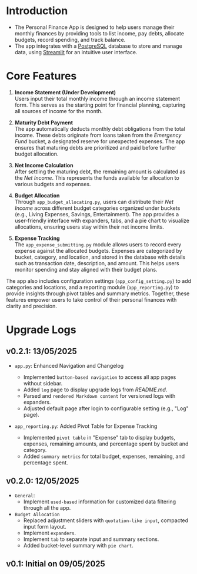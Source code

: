 # Introduction
* The Personal Finance App is designed to help users manage their monthly finances by providing tools to list income, pay debts, allocate budgets, record spending, and track balance.
* The app integrates with a [PostgreSQL](https://www.postgresql.org/) database to store and manage data, using [Streamlit](https://streamlit.io/) for an intuitive user interface.

# Core Features
1. **Income Statement (Under Development)**  
   Users input their total monthly income through an income statement form. This serves as the starting point for financial planning, capturing all sources of income for the month.

2. **Maturity Debt Payment**  
   The app automatically deducts monthly debt obligations from the total income. These debts originate from loans taken from the *Emergency Fund* bucket, a designated reserve for unexpected expenses. The app ensures that maturing debts are prioritized and paid before further budget allocation.

3. **Net Income Calculation**  
   After settling the maturing debt, the remaining amount is calculated as the *Net Income*. This represents the funds available for allocation to various budgets and expenses.

4. **Budget Allocation**  
   Through `app_budget_allocating.py`, users can distribute their *Net Income* across different budget categories organized under buckets (e.g., Living Expenses, Savings, Entertainment). The app provides a user-friendly interface with expanders, tabs, and a pie chart to visualize allocations, ensuring users stay within their net income limits.

5. **Expense Tracking**  
   The `app_expense_submitting.py` module allows users to record every expense against the allocated budgets. Expenses are categorized by bucket, category, and location, and stored in the database with details such as transaction date, description, and amount. This helps users monitor spending and stay aligned with their budget plans.

The app also includes configuration settings (`app_config_setting.py`) to add categories and locations, and a reporting module (`app_reporting.py`) to provide insights through pivot tables and summary metrics. Together, these features empower users to take control of their personal finances with clarity and precision.

# Upgrade Logs

## v0.2.1: 13/05/2025
* `app.py`: Enhanced Navigation and Changelog
    - Implemented `button-based navigation` to access all app pages without sidebar.
    - Added `log` page to display upgrade logs from *README.md*.
    - Parsed and `rendered Markdown content` for versioned logs with expanders.
    - Adjusted default page after login to configurable setting (e.g., "Log" page).
    
* `app_reporting.py`: Added Pivot Table for Expense Tracking
    - Implemented `pivot table` in "Expense" tab to display budgets, expenses, remaining amounts, and percentage spent by bucket and category.
    - Added `summary metrics` for total budget, expenses, remaining, and percentage spent.

## v0.2.0: 12/05/2025
* `General`:
    - Implement `used-based` information for customized data filtering through all the app.
* `Budget Allocation`
    - Replaced adjustment sliders with `quotation-like input`, compacted input form layout.
    - Implement `expanders`.
    - Implement `tab` to separate input and summary sections.
    - Added bucket-level summary with `pie chart`.
    
## v0.1: Initial on 09/05/2025